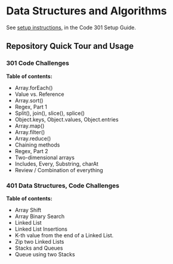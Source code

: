 # Data Structures and Algorithms

See [setup instructions](https://codefellows.github.io/setup-guide/code-301/3-code-challenges), in the Code 301 Setup Guide.

## Repository Quick Tour and Usage

### 301 Code Challenges

**Table of contents:**

- Array.forEach()
- Value vs. Reference
- Array.sort()
- Regex, Part 1
- Split(), join(), slice(), splice()
- Object.keys, Object.values, Object.entries
- Array.map()
- Array.filter()
- Array.reduce()
- Chaining methods
- Regex, Part 2
- Two-dimensional arrays
- Includes, Every, Substring, charAt
- Review / Combination of everything


### 401 Data Structures, Code Challenges

**Table of contents:**

- Array Shift
- Array Binary Search
- Linked List
- Linked List Insertions 
- K-th value from the end of a Linked List.
- Zip two Linked Lists
- Stacks and Queues
- Queue using two Stacks
